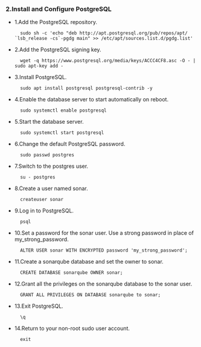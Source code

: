 ### 2.Install and Configure PostgreSQL

- 1.Add the PostgreSQL repository.

        sudo sh -c 'echo "deb http://apt.postgresql.org/pub/repos/apt/ `lsb_release -cs`-pgdg main" >> /etc/apt/sources.list.d/pgdg.list'

- 2.Add the PostgreSQL signing key.

        wget -q https://www.postgresql.org/media/keys/ACCC4CF8.asc -O - | sudo apt-key add -

- 3.Install PostgreSQL.

        sudo apt install postgresql postgresql-contrib -y

- 4.Enable the database server to start automatically on reboot.

        sudo systemctl enable postgresql

- 5.Start the database server.

        sudo systemctl start postgresql

- 6.Change the default PostgreSQL password.

        sudo passwd postgres

- 7.Switch to the postgres user.

        su - postgres

- 8.Create a user named sonar.

        createuser sonar

- 9.Log in to PostgreSQL.

        psql

- 10.Set a password for the sonar user. Use a strong password in place of my_strong_password.

        ALTER USER sonar WITH ENCRYPTED password 'my_strong_password';

- 11.Create a sonarqube database and set the owner to sonar.

        CREATE DATABASE sonarqube OWNER sonar;

- 12.Grant all the privileges on the sonarqube database to the sonar user.

        GRANT ALL PRIVILEGES ON DATABASE sonarqube to sonar;

- 13.Exit PostgreSQL.

        \q

- 14.Return to your non-root sudo user account.

        exit